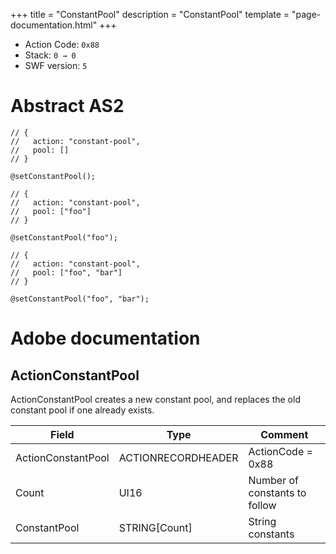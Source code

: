 +++
title = "ConstantPool"
description = "ConstantPool"
template = "page-documentation.html"
+++

- Action Code: `0x88`
- Stack: `0 → 0`
- SWF version: `5`

# Abstract AS2

```
// {
//   action: "constant-pool",
//   pool: []
// }

@setConstantPool();
```

```
// {
//   action: "constant-pool",
//   pool: ["foo"]
// }

@setConstantPool("foo");
```

```
// {
//   action: "constant-pool",
//   pool: ["foo", "bar"]
// }

@setConstantPool("foo", "bar");
```

# Adobe documentation

## ActionConstantPool

ActionConstantPool creates a new constant pool, and replaces the old constant pool if one already exists.

| Field              | Type               | Comment                       |
|--------------------|--------------------|-------------------------------|
| ActionConstantPool | ACTIONRECORDHEADER | ActionCode = 0x88             |
| Count              | UI16               | Number of constants to follow |
| ConstantPool       | STRING[Count]      | String constants              |
